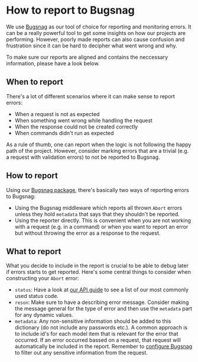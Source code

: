 # How to report to Bugsnag

We use [Bugsnag](https://www.bugsnag.com/) as our tool of choice for reporting and monitoring errors. It can be a really powerful tool to get some insights on how our projects are performing. However, poorly made reports can also cause confusion and frustration since it can be hard to decipher what went wrong and why.

To make sure our reports are aligned and contains the neccessary information, please have a look below.

## When to report

There's a lot of different scenarios where it can make sense to report errors:

- When a request is not as expected
- When something went wrong while handling the request
- When the response could not be created correctly
- When commands didn't run as expected

As a rule of thumb, one can report when the logic is not following the happy path of the project. However, consider marking errors that are a trivial (e.g. a request with validation errors) to not be reported to Bugsnag.

## How to report

Using our [Bugsnag package](https://github.com/nodes-vapor/bugsnag), there's basically two ways of reporting errors to Bugsnag:

- Using the Bugsnag middleware which reports all thrown `Abort` errors unless they hold `metadata` that says that they shouldn't be reported.
- Using the reporter directly. This is convenient when you are not working with a request (e.g. in a command) or when you want to report an error but without throwing the error as a response to the request.

## What to report

What you decide to include in the report is crucial to be able to debug later if errors starts to get reported. Here's some central things to consider when constructing your `Abort` error:

- `status`: Have a look at [our API guide](https://github.com/nodes-vapor/readme/blob/master/Documentation/how-to-write-apis.md#response-codes) to see a list of our most commonly used status code.
- `reson`: Make sure to have a describing error message. Consider making the message general for the type of error and then use the `metadata` part for any dynamic values.
- `metadata`: Any non-sensitive information should be added to this dictionary (do not include any passwords etc.). A common approach is to include id's for each model item that is relevant for the error that occurred. If an error occurred bassed on a request, that request will automatically be included in the report. Remember to [configure Bugsnag](https://github.com/nodes-vapor/bugsnag#metadata) to filter out any sensitive information from the request.